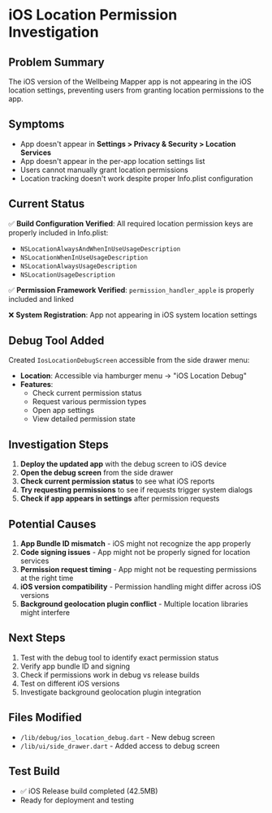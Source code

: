 # iOS Location Permission Investigation

## Problem Summary
The iOS version of the Wellbeing Mapper app is not appearing in the iOS location settings, preventing users from granting location permissions to the app.

## Symptoms
- App doesn't appear in **Settings > Privacy & Security > Location Services**
- App doesn't appear in the per-app location settings list
- Users cannot manually grant location permissions
- Location tracking doesn't work despite proper Info.plist configuration

## Current Status
✅ **Build Configuration Verified**: All required location permission keys are properly included in Info.plist:
- `NSLocationAlwaysAndWhenInUseUsageDescription`
- `NSLocationWhenInUseUsageDescription`
- `NSLocationAlwaysUsageDescription`
- `NSLocationUsageDescription`

✅ **Permission Framework Verified**: `permission_handler_apple` is properly included and linked

❌ **System Registration**: App not appearing in iOS system location settings

## Debug Tool Added
Created `IosLocationDebugScreen` accessible from the side drawer menu:
- **Location**: Accessible via hamburger menu → "iOS Location Debug"
- **Features**:
  - Check current permission status
  - Request various permission types
  - Open app settings
  - View detailed permission state

## Investigation Steps
1. **Deploy the updated app** with the debug screen to iOS device
2. **Open the debug screen** from the side drawer
3. **Check current permission status** to see what iOS reports
4. **Try requesting permissions** to see if requests trigger system dialogs
5. **Check if app appears in settings** after permission requests

## Potential Causes
1. **App Bundle ID mismatch** - iOS might not recognize the app properly
2. **Code signing issues** - App might not be properly signed for location services
3. **Permission request timing** - App might not be requesting permissions at the right time
4. **iOS version compatibility** - Permission handling might differ across iOS versions
5. **Background geolocation plugin conflict** - Multiple location libraries might interfere

## Next Steps
1. Test with the debug tool to identify exact permission status
2. Verify app bundle ID and signing
3. Check if permissions work in debug vs release builds
4. Test on different iOS versions
5. Investigate background geolocation plugin integration

## Files Modified
- `/lib/debug/ios_location_debug.dart` - New debug screen
- `/lib/ui/side_drawer.dart` - Added access to debug screen

## Test Build
- ✅ iOS Release build completed (42.5MB)
- Ready for deployment and testing
